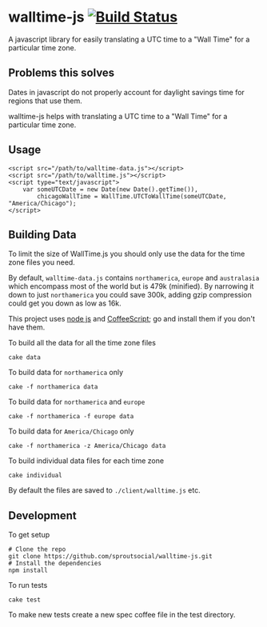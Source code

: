 walltime-js [![Build Status](https://secure.travis-ci.org/sproutsocial/walltime-js.png)](http://travis-ci.org/sproutsocial/walltime-js)
===========

A javascript library for easily translating a UTC time to a "Wall Time" for a particular time zone.

## Problems this solves

Dates in javascript do not properly account for daylight savings time for regions that use them.

walltime-js helps with translating a UTC time to a "Wall Time" for a particular time zone.

## Usage

    <script src="/path/to/walltime-data.js"></script>
    <script src="/path/to/walltime.js"></script>
    <script type="text/javascript">
        var someUTCDate = new Date(new Date().getTime()),
            chicagoWallTime = WallTime.UTCToWallTime(someUTCDate, "America/Chicago");
    </script>

## Building Data

To limit the size of WallTime.js you should only use the data for the time zone files you need.  

By default, `walltime-data.js` contains `northamerica`, `europe` and `australasia` which encompass most of the world but is 479k (minified).  By narrowing it down to just `northamerica` you could save 300k, adding gzip compression could get you down as low as 16k.

This project uses [node js](http://nodejs.org) and [CoffeeScript](http://coffeescript.org); go and install them if you don't have them.

To build all the data for all the time zone files

    cake data

To build data for `northamerica` only

    cake -f northamerica data

To build data for `northamerica` and `europe`

    cake -f northamerica -f europe data

To build data for `America/Chicago` only

    cake -f northamerica -z America/Chicago data

To build individual data files for each time zone

    cake individual

By default the files are saved to `./client/walltime.js` etc.

## Development

To get setup

    # Clone the repo
    git clone https://github.com/sproutsocial/walltime-js.git
    # Install the dependencies
    npm install

To run tests

    cake test

To make new tests create a new spec coffee file in the test directory.
